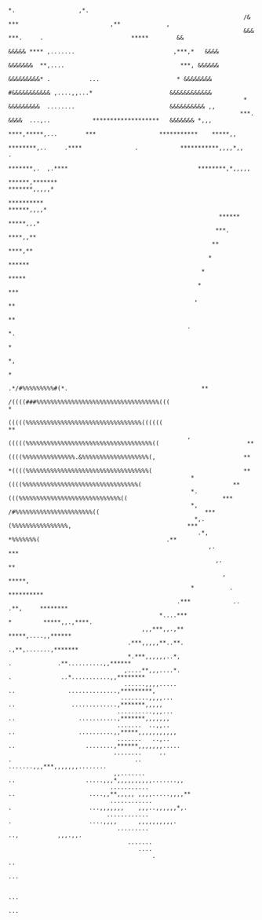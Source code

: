                                                                                                                                                                                                         
                                                                                                                                                                                                        
                                                                                                                                                                                                        
                                                                                                                                                                                                        
                                                                                                                                                                                                        
                                                                                                                                                                                                        
                                                                                                                                                                                                        
                                                                                                                                                                                                        
                                                                                                                                                                                                        
                                                                                                                                                                                                        
                                                                                                                                                                                                        
                                                                                                                                                                                                        
                                                                                          *.                  ,*.                                                                                       
                                                                       /&            ***                          ,**             ,                                                                     
                                                                       &&&       ***.     .                         *****        &&                                                                     
                                                                       &&&&& **** ,.......                            ,***,*   &&&&                                                                     
                                                                       &&&&&&&  **,....                                 ***, &&&&&&                                                                     
                                                                        &&&&&&&&&* .           ...                      * &&&&&&&&                                                                      
                                                                        #&&&&&&&&&&& ,....,,...*                      &&&&&&&&&&&&                                                                      
                                                                       * &&&&&&&&&  ........                           &&&&&&&&&& ,,                                                                    
                                                                      ***. &&&&  ...,..            *******************   &&&&&&& *,,,                                                                   
                                                                     ****,*****,...        ***                  ***********    *****,,                                                                  
                                                                    ********,..     .****               .            ***********,,,,*,,                                                    .            
                                                                   *******,.  ,.****                                     ********,*,,,,,                                                                
                                                                  ******,*******                                            *******,,,,,*                                                               
                                                                 **********                                                    ******,,,,*                                                              
                                                                ******                                                            *****,,,*                                                             
                                                               ***.                                                                 ****,,**                                                            
                                                              **                                                                      ****,**                                                           
                                                             *                                                                          ******                                                          
                                                           *                                                                              *****                                                         
                                                          *                                                                                 ***                                                         
                                                         ,                                                                                    **                                                        
                                                                                                                                               **                                                       
                                                       .                                                                                        *.                                                      
                                                                                                                                                 *                                                      
                                                                                                                                                 *,                                                     
                                                                                                                                                  *                                                     
                                                                                           .*/#%%%%%%%%%#(*.                                      **                                                    
                                                                             /((((###%%%%%%%%%%%%%%%%%%%%%%%%%%%%%%%%%%%(((                        *                                                    
                                                                              (((((%%%%%%%%%%%%%%%%%%%%%%%%%%%%%%%%%((((((                         **                                                   
                                                       ,                       (((((%%%%%%%%%%%%%%%%%%%%%%%%%%%%%%%%%%%%((                         **                                                   
                                                                                ((((%%%%%%%%%%%%%%%.&%%%%%%%%%%%%%%%%%%%(,                         **                                                   
                                                                                *((((%%%%%%%%%%%%%%%%%%%%%%%%%%%%%%%%%%%(                          **                                                   
                                                        *                         ((((%%%%%%%%%%%%%%%%%%%%%%%%%%%%%%%%%(                          **                                                    
                                                        *.                          (((%%%%%%%%%%%%%%%%%%%%%%%%%%%%%((                           ***                                                    
                                                        *,                              /#%%%%%%%%%%%%%%%%%%%%%%((                              ***                                                     
                                                         *,.                                (%%%%%%%%%%%%%%%%,                                 ***                                                      
                                                          .*,                                   *%%%%%%%(                                    .**                                                        
                                                             ,.                                                                             ***                                                         
                                                               ,.                                                                          **                                                           
                                                                 ,                                                                       *****,                                                         
                                                        *          .                                                                    **********                                                      
                                                    .***            ..                                                                .**,     ********                                                 
                                               *....***                                                                              *         *****,,.,****.                                           
                                          ,,,***,,.,**                                                                                         *****,....,,******                                       
                                      .***,,,,,**..**.                                                                                         .,**,.......,*******                                     
                                      *.***,,,,,,..*,                                                                            .             .**..........,,******                                    
                                     ,....**,,,....*.                                                                          .              ..*...........,,********                                  
                                     ......,,,,.....                                                                         ..               ..............,*********,                                 
                                    ........,,,,...                                                                         ..                .............,*******,,,,,                                
                                   ..........,,,...                                                                       ..                  ...........,*******,,,,,,,                                
                                   .......  ..,,..                                                                       ..                  ..........,,*****,,,,,,,,,,,                               
                                   .......   ..,..                                                                      ..                    ........,******,,,,,,,.....                               
                                  ........     ..                                   .                                   ..                   .......,,,***,,,,,,,........                               
                                  ,,.......                                                                            ..                    .....,,,*,,,,,,,,,,.......,,                               
                                 ...........                                                                          ..                     ....,,**,,,,, ,,,,.....,,,,**                              
                                 ............                                                                         .                      ...,,,,,,,    ,,,..,,,,,,*,.                               
                                ............                                                                         .                      ....,,,,      ,,,,,,,,,,.                                   
                                   .........                                                                                                ..,           ,,,.,,.                                       
                                      .......                                                                                                                                                           
                                         ....                                                                                                                                                           
                                             .                                            ..                                                                                                            
                                                                                          ...                                                                                                           
                                                                                                                                                                                                        
                                                                                                                 ...                                                                                    
                                                                                                                ...                                                                                     
                                                                                                                                                                                                        
                                                                                                                                                                                                        
                                                                                                                                                                                                        
